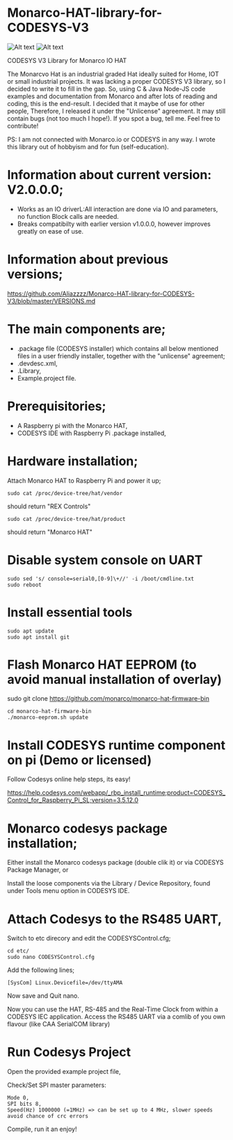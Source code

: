 # Monarco-HAT-library-for-CODESYS-V3
![Alt text](https://tienda.opiron.com/107-home_default/curso-de-codesys.jpg "CODESYS")
![Alt text](http://linuxgizmos.com/files/rex_monarcohat1.jpg "Monarco HAT")


CODESYS V3 Library for Monarco IO HAT

The Monarcvo Hat is an industrial graded Hat ideally suited for Home, IOT or small industrial projects. 
It was lacking a proper CODESYS V3 library, so I decided to write it to fill in the gap.
So, using C & Java Node-JS code examples and documentation from Monarco and after lots of reading and coding, this is the end-result. I decided that it maybe of use for other people, Therefore, I released it under the "Unlicense" agreement. It may still contain bugs (not too much I hope!). If you spot a bug, tell me. Feel free to contribute!

PS: I am not connected with Monarco.io or CODESYS in any way. I wrote this library out of hobbyism and for fun (self-education). 

# Information about current version: V2.0.0.0;
- Works as an IO driverL:All interaction are done via IO and parameters, no function Block calls are needed.
- Breaks compatibilty with earlier version v1.0.0.0, however improves greatly on ease of use.

# Information about previous versions;
https://github.com/Aliazzzz/Monarco-HAT-library-for-CODESYS-V3/blob/master/VERSIONS.md

# The main components are;
- .package file (CODESYS installer) which contains all below mentioned files in a user friendly installer, together with the "unlicense" agreement;
- .devdesc.xml,
- .Library,
- Example.project file.

# Prerequisitories;
- A Raspberry pi with the Monarco HAT,
- CODESYS IDE with Raspberry Pi .package installed,

# Hardware installation;
Attach Monarco HAT to Raspberry Pi and power it up; 

    sudo cat /proc/device-tree/hat/vendor
    
should return "REX Controls" 

    sudo cat /proc/device-tree/hat/product

should return "Monarco HAT"

# Disable system console on UART

    sudo sed 's/ console=serial0,[0-9]\+//' -i /boot/cmdline.txt
    sudo reboot

# Install essential tools
    
    sudo apt update
    sudo apt install git

# Flash Monarco HAT EEPROM (to avoid manual installation of overlay)
sudo git clone https://github.com/monarco/monarco-hat-firmware-bin

    cd monarco-hat-firmware-bin
    ./monarco-eeprom.sh update

# Install CODESYS runtime component on pi (Demo or licensed)
Follow Codesys online help steps, its easy!

https://help.codesys.com/webapp/_rbp_install_runtime;product=CODESYS_Control_for_Raspberry_Pi_SL;version=3.5.12.0

# Monarco codesys package installation;
Either install the Monarco codesys package (double clik it) or via CODESYS Package Manager, or

Install the loose components via the Library / Device Repository, found under Tools menu option in CODESYS IDE.

# Attach Codesys to the RS485 UART, 
Switch to etc direcory and edit the CODESYSControl.cfg;

    cd etc/
    sudo nano CODESYSControl.cfg

Add the following lines;
    
    [SysCom] Linux.Devicefile=/dev/ttyAMA

Now save and Quit nano. 

Now you can use the HAT, RS-485 and the Real-Time Clock from within a CODESYS IEC application. 
Access the RS485 UART via a comlib of you own flavour (like CAA SerialCOM library)

# Run Codesys Project
Open the provided example project file,

Check/Set SPI master parameters:

    Mode 0,
    SPI bits 8,
    Speed(Hz) 1000000 (=1MHz) => can be set up to 4 MHz, slower speeds avoid chance of crc errors

Compile, run it an enjoy!
